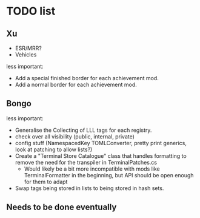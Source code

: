# TODO list

## Xu

- ESR/MRR?
- Vehicles

less important:

- Add a special finished border for each achievement mod.
- Add a normal border for each achievement mod.

## Bongo

less important:

- Generalise the Collecting of LLL tags for each registry.
- check over all visibility (public, internal, private)
- config stuff (NamespacedKey TOMLConverter, pretty print generics, look at patching to allow lists?)
- Create a "Terminal Store Catalogue" class that handles formatting to remove the need for the transpiler in TerminalPatches.cs
  - Would likely be a bit more incompatible with mods like TerminalFormatter in the beginning, but API should be open enough for them to adapt
- Swap tags being stored in lists to being stored in hash sets.

## Needs to be done eventually
